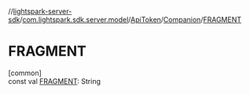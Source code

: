 //[lightspark-server-sdk](../../../../index.md)/[com.lightspark.sdk.server.model](../../index.md)/[ApiToken](../index.md)/[Companion](index.md)/[FRAGMENT](-f-r-a-g-m-e-n-t.md)

# FRAGMENT

[common]\
const val [FRAGMENT](-f-r-a-g-m-e-n-t.md): String

